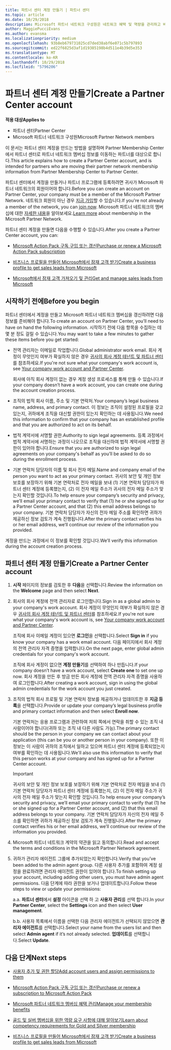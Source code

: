 ```yaml
---
title: 파트너 센터 계정 만들기 | 파트너 센터
ms.topic: article
ms.date: 10/29/2018
description: Microsoft 파트너 네트워크 구성원은 네트워크 혜택 및 역량을 관리하고 비즈니스 프로필을 만들기 위해 파트너 센터 계정을 만들어야 합니다.
author: MaggiePucciEvans
ms.author: evansma
ms.localizationpriority: medium
ms.openlocfilehash: 93b8eb679731025cd7ded38abf6e071c5b797893
ms.sourcegitcommit: ed22f6825d3af1d19385198b4d511e4b39d5e353
ms.translationtype: MT
ms.contentlocale: ko-KR
ms.lasthandoff: 10/29/2018
ms.locfileid: "5796206"
---
```

# <a name="create-a-partner-center-account"></a><span data-ttu-id="73529-103">파트너 센터 계정 만들기</span><span class="sxs-lookup"><span data-stu-id="73529-103">Create a Partner Center account</span></span>

**<span data-ttu-id="73529-104">적용 대상</span><span class="sxs-lookup"><span data-stu-id="73529-104">Applies to</span></span>**

-   <span data-ttu-id="73529-105">파트너 센터</span><span class="sxs-lookup"><span data-stu-id="73529-105">Partner Center</span></span>
-   <span data-ttu-id="73529-106">Microsoft 파트너 네트워크 구성원</span><span class="sxs-lookup"><span data-stu-id="73529-106">Microsoft Partner Network members</span></span>


<span data-ttu-id="73529-107">이 문서는 파트너 센터 계정을 만드는 방법을 설명하며 Partner Membership Center에서 파트너 센터로 파트너 네트워크 멤버십 정보를 이동하는 파트너를 대상으로 합니다.</span><span class="sxs-lookup"><span data-stu-id="73529-107">This article explains how to create a Partner Center account, and is intended for partners who are moving their partner network membership information from Partner Membership Center to Partner Center.</span></span> 

<span data-ttu-id="73529-108">파트너 센터에서 계정을 만들거나 파트너 프로그램에 등록하려면 귀사가 Microsoft 파트너 네트워크의 회원이어야 합니다.</span><span class="sxs-lookup"><span data-stu-id="73529-108">Before you can create an account on Partner Center, your company must be a member of the Microsoft Partner Network.</span></span> <span data-ttu-id="73529-109">네트워크 회원이 아닌 경우 [지금 가입](https://partners.microsoft.com/PartnerProgram/simplifiedenrollment.aspx)할 수 있습니다.</span><span class="sxs-lookup"><span data-stu-id="73529-109">If you're not already a member of the network, you can [join now](https://partners.microsoft.com/PartnerProgram/simplifiedenrollment.aspx).</span></span>  <span data-ttu-id="73529-110">Microsoft 파트너 네트워크의 멤버십에 대한 [자세한 내용](https://partner.microsoft.com/membership)을 알아보세요.</span><span class="sxs-lookup"><span data-stu-id="73529-110">[Learn more](https://partner.microsoft.com/membership) about membership in the Microsoft Partner Network.</span></span>  

<span data-ttu-id="73529-111">파트너 센터 계정을 만들면 다음을 수행할 수 있습니다.</span><span class="sxs-lookup"><span data-stu-id="73529-111">After you create a Partner Center account, you can:</span></span>

-   [<span data-ttu-id="73529-112">Microsoft Action Pack 구독 구입 또는 갱신</span><span class="sxs-lookup"><span data-stu-id="73529-112">Purchase or renew a Microsoft Action Pack subscription</span></span>](mpn-get-action-pack.md)

-   [<span data-ttu-id="73529-113">비즈니스 프로필을 만들어 Microsoft에서 잠재 고객 받기</span><span class="sxs-lookup"><span data-stu-id="73529-113">Create a business profile to get sales leads from Microsoft</span></span>](create-a-marketing-profile.md)

-   [<span data-ttu-id="73529-114">Microsoft에서 잠재 고객 가져오기 및 관리</span><span class="sxs-lookup"><span data-stu-id="73529-114">Get and manage sales leads from Microsoft</span></span>](responding-to-referrals.md)

## <a name="before-you-begin"></a><span data-ttu-id="73529-115">시작하기 전에</span><span class="sxs-lookup"><span data-stu-id="73529-115">Before you begin</span></span>

<span data-ttu-id="73529-116">파트너 센터에서 계정을 만들고 Microsoft 파트너 네트워크 멤버십을 갱신하려면 다음 정보를 준비해야 합니다.</span><span class="sxs-lookup"><span data-stu-id="73529-116">To create an account on Partner Center, you’ll need to have on hand the following information.</span></span> <span data-ttu-id="73529-117">시작하기 전에 다음 항목을 수집하는 데 몇 분 정도 걸릴 수 있습니다.</span><span class="sxs-lookup"><span data-stu-id="73529-117">You may want to take a few minutes to gather these items before you get started:</span></span>

-   <span data-ttu-id="73529-118">전역 관리자는 이메일로 작업합니다.</span><span class="sxs-lookup"><span data-stu-id="73529-118">Global administrator work email.</span></span> <span data-ttu-id="73529-119">회사 계정이 무엇인지 여부가 확실하지 않은 경우 [귀사의 회사 계정 테넌트 및 파트너 센터](azure-active-directory-tenants-and-partner-center.md)를 참조하세요.</span><span class="sxs-lookup"><span data-stu-id="73529-119">If you're not sure what your company's work account is, see [Your company work account and Partner Center](azure-active-directory-tenants-and-partner-center.md).</span></span>

    <span data-ttu-id="73529-120">회사에 아직 회사 계정이 없는 경우 계정 생성 프로세스를 통해 만들 수 있습니다.</span><span class="sxs-lookup"><span data-stu-id="73529-120">If your company doesn’t have a work account, you can create one during the account creation process.</span></span> 

-   <span data-ttu-id="73529-121">조직의 법적 회사 이름, 주소 및 기본 연락처.</span><span class="sxs-lookup"><span data-stu-id="73529-121">Your company’s legal business name, address, and primary contact.</span></span> <span data-ttu-id="73529-122">이 정보는 조직이 설정된 프로필을 갖고 있는지, 귀하에게 조직을 대신할 권한이 있는지 확인하는 데 사용됩니다.</span><span class="sxs-lookup"><span data-stu-id="73529-122">We need this information to confirm that your company has an established profile and that you are authorized to act on its behalf.</span></span> 

-   <span data-ttu-id="73529-123">법적 계약서에 서명할 권한.</span><span class="sxs-lookup"><span data-stu-id="73529-123">Authority to sign legal agreements.</span></span> <span data-ttu-id="73529-124">등록 과정에서 법적 계약서에 서명하는 과정이 나오므로 조직을 대신하여 법적 계약서에 서명할 권한이 있어야 합니다.</span><span class="sxs-lookup"><span data-stu-id="73529-124">Ensure that you are authorized to sign legal agreements on your company's behalf as you’ll be asked to do so during the enrollment process.</span></span>

-   <span data-ttu-id="73529-125">기본 연락처 담당자의 이름 및 회사 전자 메일.</span><span class="sxs-lookup"><span data-stu-id="73529-125">Name and company email of the person you want to act as your primary contact.</span></span> <span data-ttu-id="73529-126">귀사의 보안 및 개인 정보 보호를 보장하기 위해 기본 연락처로 전자 메일을 보내 (1) 기본 연락처 담당자가 파트너 센터 계정에 등록했는지, (2) 이 전자 메일 주소가 귀사의 전자 메일 주소가 맞는지 확인할 것입니다.</span><span class="sxs-lookup"><span data-stu-id="73529-126">To help ensure your company’s security and privacy, we’ll email your primary contact to verify that (1) he or she signed up for a Partner Center account, and that (2) this email address belongs to your company.</span></span> <span data-ttu-id="73529-127">기본 연락처 담당자가 자신의 전자 메일 주소를 확인하면 귀하가 제공하신 정보 검토가 계속 진행됩니다.</span><span class="sxs-lookup"><span data-stu-id="73529-127">After the primary contact verifies his or her email address, we’ll continue our review of the information you provided.</span></span>

<span data-ttu-id="73529-128">계정을 만드는 과정에서 이 정보를 확인할 것입니다.</span><span class="sxs-lookup"><span data-stu-id="73529-128">We’ll verify this information during the account creation process.</span></span> 
 
## <a name="create-a-partner-center-account"></a><span data-ttu-id="73529-129">파트너 센터 계정 만들기</span><span class="sxs-lookup"><span data-stu-id="73529-129">Create a Partner Center account</span></span>

1.  <span data-ttu-id="73529-130">**시작** 페이지의 정보를 검토한 후 **다음**을 선택합니다.</span><span class="sxs-lookup"><span data-stu-id="73529-130">Review the information on the **Welcome** page and then select **Next**.</span></span>

2.  <span data-ttu-id="73529-131">회사의 회사 계정에 전역 관리자로 로그인합니다.</span><span class="sxs-lookup"><span data-stu-id="73529-131">Sign in as a global admin to your company's work account.</span></span> <span data-ttu-id="73529-132">회사 계정이 무엇인지 여부가 확실하지 않은 경우 [귀사의 회사 계정 테넌트 및 파트너 센터](azure-active-directory-tenants-and-partner-center.md)를 참조하세요.</span><span class="sxs-lookup"><span data-stu-id="73529-132">If you're not sure what your company's work account is, see [Your company work account and Partner Center](azure-active-directory-tenants-and-partner-center.md).</span></span>

    <span data-ttu-id="73529-133">조직에 회사 이메일 계정이 있으면 **로그인**을 선택합니다.</span><span class="sxs-lookup"><span data-stu-id="73529-133">Select **Sign in** if you know your company has a work email account.</span></span> <span data-ttu-id="73529-134">다음 페이지에서 회사 계정의 전역 관리자 자격 증명을 입력합니다.</span><span class="sxs-lookup"><span data-stu-id="73529-134">On the next page, enter global admin credentials for your company's work account.</span></span> 

    <span data-ttu-id="73529-135">조직에 회사 계정이 없으면 **계정 만들기**를 선택하여 하나 만듭니다.</span><span class="sxs-lookup"><span data-stu-id="73529-135">If your company doesn’t have a work account, select **Create one** to set one up now.</span></span> <span data-ttu-id="73529-136">회사 계정을 만든 후 방금 만든 회사 계정에 전역 관리자 자격 증명을 사용하여 로그인합니다.</span><span class="sxs-lookup"><span data-stu-id="73529-136">After creating a work account, sign in using the global admin credentials for the work account you just created.</span></span>

3.  <span data-ttu-id="73529-137">조직의 법적 회사 프로필 및 기본 연락처 정보를 제공하거나 업데이트한 후 **지금 등록**을 선택합니다.</span><span class="sxs-lookup"><span data-stu-id="73529-137">Provide or update your company’s legal business profile and primary contact information and then select **Enroll now**.</span></span> 

    <span data-ttu-id="73529-138">기본 연락처는 응용 프로그램과 관련하여 저희 쪽에서 연락을 취할 수 있는 조직 내 사람이어야 합니다(귀하 또는 조직 내 다른 사람도 가능).</span><span class="sxs-lookup"><span data-stu-id="73529-138">The primary contact should be the person in your company we can contact about your application (this can be you or another person in your company).</span></span> <span data-ttu-id="73529-139">또한 이 정보는 이 사람이 귀하의 조직에서 일하고 있으며 파트너 센터 계정에 등록되었는지 여부를 확인하는 데 사용됩니다.</span><span class="sxs-lookup"><span data-stu-id="73529-139">We'll also use this information to verify that this person works at your company and has signed up for a Partner Center account.</span></span>

    > [!IMPORTANT]  
    > <span data-ttu-id="73529-140">귀사의 보안 및 개인 정보 보호를 보장하기 위해 기본 연락처로 전자 메일을 보내 (1) 기본 연락처 담당자가 파트너 센터 계정에 등록했는지, (2) 이 전자 메일 주소가 귀사의 전자 메일 주소가 맞는지 확인할 것입니다.</span><span class="sxs-lookup"><span data-stu-id="73529-140">To help ensure your company’s security and privacy, we’ll email your primary contact to verify that (1) he or she signed up for a Partner Center account, and (2) that this email address belongs to your company.</span></span> <span data-ttu-id="73529-141">기본 연락처 담당자가 자신의 전자 메일 주소를 확인하면 귀하가 제공하신 정보 검토가 계속 진행됩니다.</span><span class="sxs-lookup"><span data-stu-id="73529-141">After the primary contact verifies his or her email address, we’ll continue our review of the information you provided.</span></span>

4.  <span data-ttu-id="73529-142">Microsoft 파트너 네트워크 계약의 약관을 읽고 동의합니다.</span><span class="sxs-lookup"><span data-stu-id="73529-142">Read and accept the terms and conditions in the Microsoft Partner Network agreement.</span></span> 

5.  <span data-ttu-id="73529-143">귀하가 관리자 에이전트 그룹에 추가되었는지 확인합니다.</span><span class="sxs-lookup"><span data-stu-id="73529-143">Verify that you’ve been added to the admin agent group.</span></span> <span data-ttu-id="73529-144">다른 사용자 추가를 포함하여 계정 설정을 완료하려면 관리자 에이전트 권한이 있어야 합니다.</span><span class="sxs-lookup"><span data-stu-id="73529-144">To finish setting up your account, including adding other users, you must have admin agent permissions.</span></span> <span data-ttu-id="73529-145">다음 단계에 따라 권한을 보거나 업데이트합니다.</span><span class="sxs-lookup"><span data-stu-id="73529-145">Follow these steps to view or update your permissions:</span></span>

    <span data-ttu-id="73529-146">a.</span><span class="sxs-lookup"><span data-stu-id="73529-146">a.</span></span> <span data-ttu-id="73529-147">**파트너 센터**에서 **설정** 아이콘을 선택 하 고 **사용자 관리**를 선택 합니다.</span><span class="sxs-lookup"><span data-stu-id="73529-147">In your **Partner Center**, select the **Settings** icon and then select **User management**.</span></span>  

    <span data-ttu-id="73529-148">b.</span><span class="sxs-lookup"><span data-stu-id="73529-148">b.</span></span> <span data-ttu-id="73529-149">사용자 목록에서 이름을 선택한 다음 관리자 에이전트가 선택되지 않았으면 **관리자 에이전트**를 선택합니다.</span><span class="sxs-lookup"><span data-stu-id="73529-149">Select your name from the users list and then select **Admin agent** if it’s not already selected.</span></span> <span data-ttu-id="73529-150">**업데이트**를 선택합니다.</span><span class="sxs-lookup"><span data-stu-id="73529-150">Select **Update**.</span></span>  

## <a name="next-steps"></a><span data-ttu-id="73529-151">다음 단계</span><span class="sxs-lookup"><span data-stu-id="73529-151">Next steps</span></span>

-   [<span data-ttu-id="73529-152">사용자 추가 및 권한 할당</span><span class="sxs-lookup"><span data-stu-id="73529-152">Add account users and assign permissions to them</span></span>](create-user-accounts-and-set-permissions.md)

-   [<span data-ttu-id="73529-153">Microsoft Action Pack 구독 구입 또는 갱신</span><span class="sxs-lookup"><span data-stu-id="73529-153">Purchase or renew a subscription to Microsoft Action Pack</span></span>](mpn-get-action-pack.md)

-   [<span data-ttu-id="73529-154">Microsoft 파트너 네트워크 멤버십 혜택 관리</span><span class="sxs-lookup"><span data-stu-id="73529-154">Manage your membership benefits</span></span>](manage-your-partner-network-benefits.md)

-   [<span data-ttu-id="73529-155">골드 및 실버 멤버십을 위한 역량 요구 사항에 대해 알아보기</span><span class="sxs-lookup"><span data-stu-id="73529-155">Learn about competency requirements for Gold and Silver membership</span></span>](https://partner.microsoft.com/membership/competencies)

-   [<span data-ttu-id="73529-156">비즈니스 프로필을 만들어 Microsoft에서 잠재 고객 받기</span><span class="sxs-lookup"><span data-stu-id="73529-156">Create a business profile to get sales leads from Microsoft</span></span>](create-a-marketing-profile.md)